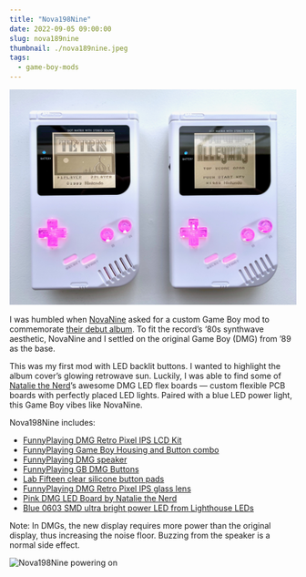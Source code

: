 ```yaml
---
title: "Nova198Nine"
date: 2022-09-05 09:00:00
slug: nova189nine
thumbnail: ./nova189nine.jpeg
tags:
  - game-boy-mods
---
```


![Nova198Nine](nova189nine.jpeg)

I was humbled when [NovaNine](https://novanine.bandcamp.com) asked for a custom Game Boy mod to commemorate [their debut album](https://novanine.bandcamp.com/album/novanine). To fit the record’s ‘80s synthwave aesthetic, NovaNine and I settled on the original Game Boy (DMG) from ’89 as the base.

This was my first mod with LED backlit buttons. I wanted to highlight the album cover’s glowing retrowave sun. Luckily, I was able to find some of [Natalie the Nerd](https://www.nataliethenerd.com)’s awesome DMG LED flex boards — custom flexible PCB boards with perfectly placed LED lights. Paired with a blue LED power light, this Game Boy vibes like NovaNine.

Nova198Nine includes:

- [FunnyPlaying DMG Retro Pixel IPS LCD Kit](https://funnyplaying.com/collections/product/products/dmg-retro-pixel-ips-lcd-kit)
- [FunnyPlaying Game Boy Housing and Button combo](https://funnyplaying.com/collections/product/products/for-gb-ips-housing-and-lens-combination)
- [FunnyPlaying DMG speaker](https://funnyplaying.com/collections/product/products/clear-dmg-speaker)
- [FunnyPlaying GB DMG Buttons](https://funnyplaying.com/collections/product/products/gb-dmg-custom-buttons)
- [Lab Fifteen clear silicone button pads](https://labfifteenco.com/en-us/products/game-boy-dmg-silicone-clear)
- [FunnyPlaying DMG Retro Pixel IPS glass lens](https://funnyplaying.com/collections/product/products/dmg-retro-pixel-ips-glass-lens)
- [Pink DMG LED Board by Natalie the Nerd](https://www.nataliethenerd.com/product-page/dmg-led-boards)
- [Blue 0603 SMD ultra bright power LED from Lighthouse LEDs](https://lighthouseleds.com/0603-smd-led-blue-ultra-bright-140-mcd.html)

Note: In DMGs, the new display requires more power than the original display, thus increasing the noise floor. Buzzing from the speaker is a normal side effect.

![Nova198Nine powering on](nova198nine-power-on.gif)

